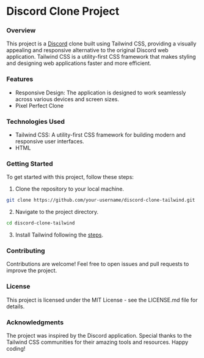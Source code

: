 # Discord Clone Project

### Overview
This project is a [Discord](https://discord.com/) clone built using Tailwind CSS, providing a visually appealing and responsive alternative to the original Discord web application. Tailwind CSS is a utility-first CSS framework that makes styling and designing web applications faster and more efficient.

### Features

- Responsive Design: The application is designed to work seamlessly across various devices and screen sizes.
- Pixel Perfect Clone

### Technologies Used

- Tailwind CSS: A utility-first CSS framework for building modern and responsive user interfaces.
- HTML

### Getting Started
To get started with this project, follow these steps:

1. Clone the repository to your local machine.
```bash
git clone https://github.com/your-username/discord-clone-tailwind.git
```

2. Navigate to the project directory.
```bash
cd discord-clone-tailwind
```

3. Install Tailwind following the [steps](https://tailwindcss.com/docs/installation/play-cdn).

### Contributing
Contributions are welcome! Feel free to open issues and pull requests to improve the project.

### License
This project is licensed under the MIT License - see the LICENSE.md file for details.

### Acknowledgments
The project was inspired by the Discord application.
Special thanks to the Tailwind CSS communities for their amazing tools and resources.
Happy coding! 
